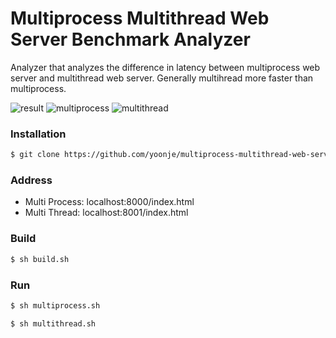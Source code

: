 # Multiprocess Multithread Web Server Benchmark Analyzer
Analyzer that analyzes the difference in latency between multiprocess web server and multithread web server. Generally multihread more faster than multiprocess.

![result](https://user-images.githubusercontent.com/38535571/84592734-cad29000-ae82-11ea-8b31-01f9e3da17e0.png)
![multiprocess](https://user-images.githubusercontent.com/38535571/84592742-d7ef7f00-ae82-11ea-81df-29c20f5e022a.png)
![multithread](https://user-images.githubusercontent.com/38535571/84592748-e2aa1400-ae82-11ea-9aa0-3ac939df1dd0.png)

### Installation
```sh
$ git clone https://github.com/yoonje/multiprocess-multithread-web-server-benchmark-analyzer
```

### Address
* Multi Process: localhost:8000/index.html
* Multi Thread: localhost:8001/index.html

### Build
```sh
$ sh build.sh
```

### Run
```sh
$ sh multiprocess.sh
```
```sh
$ sh multithread.sh
```
